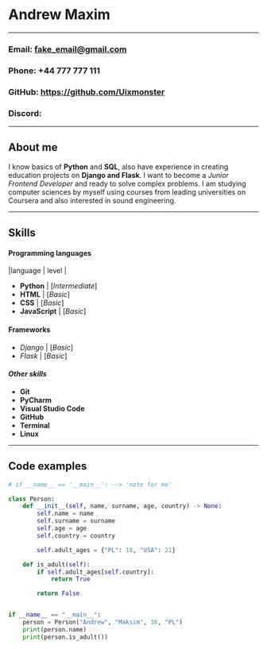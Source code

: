 # **Andrew Maxim**

---

### **Email:** fake_email@gmail.com
### **Phone:** +44 777 777 111
### **GitHub:** <https://github.com/Uixmonster>
### **Discord:** <Uixmonster>

---

## **About me**

I know basics of **Python** and **SQL**, also have experience in creating education projects on **Django and Flask**.
I want to become a *Junior Frontend Developer* and ready to solve complex problems. I am studying computer sciences by myself using courses from leading universities on Coursera and also interested in sound engineering.

---

## **Skills**

#### Programming languages
|language         | level |
- **Python**      |  [*Intermediate*]
- **HTML**        |  [*Basic*]
- **CSS**         |  [*Basic*]
- **JavaScript**  |  [*Basic*]

#### **Frameworks**
- *Django*        |  [*Basic*]
- *Flask*         |  [*Basic*]

#### *Other skills*
- **Git**           
- **PyCharm**
- **Visual Studio Code**
- **GitHub**
- **Terminal**
- **Linux**

---

## **Code examples**

```python
# if __name__ == '__main__': --> 'note for me'

class Person:
    def __init__(self, name, surname, age, country) -> None:
        self.name = name
        self.surname = surname
        self.age = age
        self.country = country

        self.adult_ages = {"PL": 18, "USA": 21}

    def is_adult(self):
        if self.adult_ages[self.country]:
            return True

        return False


if __name__ == "__main__":
    person = Person("Andrew", "Maksim", 16, "PL")
    print(person.name)
    print(person.is_adult())
```
